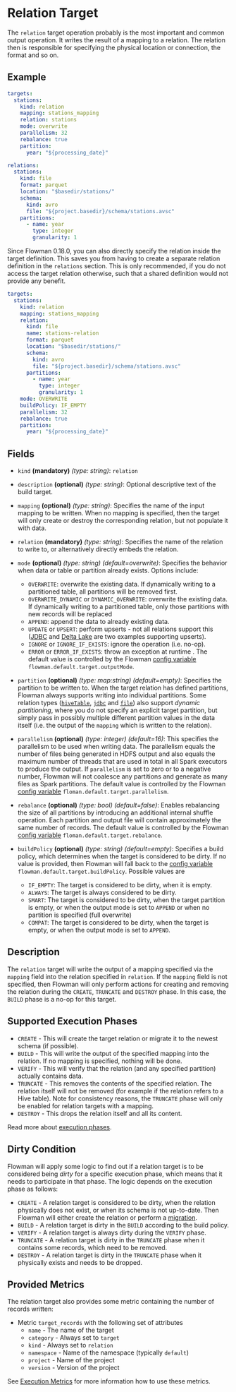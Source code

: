# Relation Target

The `relation` target operation probably is the most important and common output operation. It 
writes the result of a mapping to a relation. The relation then is responsible for specifying
the physical location or connection, the format and so on.

## Example

```yaml
targets:
  stations:
    kind: relation
    mapping: stations_mapping
    relation: stations
    mode: overwrite
    parallelism: 32
    rebalance: true
    partition:
      year: "${processing_date}"

relations:
  stations:
    kind: file
    format: parquet
    location: "$basedir/stations/"
    schema:
      kind: avro
      file: "${project.basedir}/schema/stations.avsc"
    partitions:
      - name: year
        type: integer
        granularity: 1
```

Since Flowman 0.18.0, you can also directly specify the relation inside the target definition. This saves you
from having to create a separate relation definition in the `relations` section. This is only recommended, if you
do not access the target relation otherwise, such that a shared definition would not provide any benefit.
```yaml
targets:
  stations:
    kind: relation
    mapping: stations_mapping
    relation:
      kind: file
      name: stations-relation
      format: parquet
      location: "$basedir/stations/"
      schema:
        kind: avro
        file: "${project.basedir}/schema/stations.avsc"
      partitions:
        - name: year
          type: integer
          granularity: 1
    mode: OVERWRITE
    buildPolicy: IF_EMPTY
    parallelism: 32
    rebalance: true
    partition:
      year: "${processing_date}"
```

## Fields

* `kind` **(mandatory)** *(type: string)*: `relation`

* `description` **(optional)** *(type: string)*:
  Optional descriptive text of the build target.

* `mapping` **(optional)** *(type: string)*: 
Specifies the name of the input mapping to be written. When no mapping is specified, then the target will only
create or destroy the corresponding relation, but not populate it with data.

* `relation` **(mandatory)** *(type: string)*: 
Specifies the name of the relation to write to, or alternatively directly embeds the relation.

* `mode` **(optional)** *(type: string)* *(default=overwrite)*: 
Specifies the behavior when data or table or partition already exists. Options include:
  * `OVERWRITE`: overwrite the existing data. If dynamically writing to a partitioned table, all partitions will be 
    removed first.
  * `OVERWRITE_DYNAMIC` or `DYNAMIC_OVERWRITE`: overwrite the existing data. If dynamically writing to a partitioned table, only those 
    partitions with new records will be replaced
  * `APPEND`: append the data to already existing data.
  * `UPDATE` or `UPSERT`: perform upserts - not all relations support this ([JDBC](../relation/jdbcTable.md) and 
    [Delta Lake](../relation/deltaTable.md) are two examples supporting upserts).
  * `IGNORE` or `IGNORE_IF_EXISTS`: ignore the operation (i.e. no-op).
  * `ERROR` or `ERROR_IF_EXISTS`: throw an exception at runtime . 
The default value is controlled by the Flowman [config variable](../../setup/config.md) `flowman.default.target.outputMode`.

* `partition` **(optional)** *(type: map:string)* *(default=empty)*:
Specifies the partition to be written to. When the target relation has defined partitions, Flowman always supports
  writing into individual partitions. Some relation types ([`hiveTable`](../relation/hiveTable.md), 
  [`jdbc`](../relation/jdbcTable.md) and [`file`](../relation/file.md)) also support *dynamic partitioning*, where
  you do not specify an explicit target partition, but simply pass in possibly multiple different partition values
  in the data itself (i.e. the output of the `mapping` which is written to the relation).

* `parallelism` **(optional)** *(type: integer)* *(default=16)*:
This specifies the parallelism to be used when writing data. The parallelism equals the number
of files being generated in HDFS output and also equals the maximum number of threads that are used in total in all 
Spark executors to produce the output. If `parallelism` is set to zero or to a negative number, Flowman will not 
coalesce any partitions and generate as many files as Spark partitions. The default value is controlled by the
Flowman [config variable](../../setup/config.md) `floman.default.target.parallelism`.

* `rebalance` **(optional)** *(type: bool)* *(default=false)*:
Enables rebalancing the size of all partitions by introducing an additional internal shuffle operation. Each partition 
and output file will contain approximately the same number of records. The default value is controlled by the
Flowman [config variable](../../setup/config.md) `floman.default.target.rebalance`.

* `buildPolicy` **(optional)** *(type: string)* *(default=empty)*:
Specifies a build policy, which determines when the target is considered to be dirty. If no value is provided, then
Flowman will fall back to the [config variable](../../setup/config.md) `flowman.default.target.buildPolicy`. Possible values are
  - `IF_EMPTY`: The target is considered to be dirty, when it is empty.
  - `ALWAYS`: The target is always considered to be dirty.
  - `SMART`: The target is considered to be dirty, when the target partition is empty, or when the output mode is set to `APPEND` or when no partition is specified (full overwrite)
  - `COMPAT`: The target is considered to be dirty, when the target is empty, or when the output mode is set to `APPEND`.


## Description

The `relation` target will write the output of a mapping specified via the `mapping` field into the relation specified
in `relation`. If the `mapping` field is not specified, then Flowman will only perform actions for creating and removing
the relation during the `CREATE`, `TRUNCATE` and `DESTROY` phase. In this case, the `BUILD` phase is a no-op for this
target.


## Supported Execution Phases
* `CREATE` - This will create the target relation or migrate it to the newest schema (if possible).
* `BUILD` - This will write the output of the specified mapping into the relation. If no mapping is specified, nothing
 will be done. 
* `VERIFY` - This will verify that the relation (and any specified partition) actually contains data.
* `TRUNCATE` - This removes the contents of the specified relation. The relation itself will not be removed (for example
if the relation refers to a Hive table). Note for consistency reasons, the `TRUNCATE` phase will only be enabled for
relation targets with a mapping.
* `DESTROY` - This drops the relation itself and all its content.

Read more about [execution phases](../../concepts/lifecycle.md).


## Dirty Condition
Flowman will apply some logic to find out if a relation target is to be considered being *dirty* for a specific execution
phase, which means that it needs to participate in that phase. The logic depends on the execution phase as follows:
* `CREATE` - A relation target is considered to be dirty, when the relation physically does not exist, or when its
schema is not up-to-date. Then Flowman will either create the relation or perform a 
[migration](../../concepts/migrations.md).
* `BUILD` - A relation target is dirty in the `BUILD` according to the build policy.
* `VERIFY` - A relation target is always dirty during the `VERIFY` phase.
* `TRUNCATE` - A relation target is dirty in the `TRUNCATE` phase when it contains some records, which need to be removed.
* `DESTROY` - A relation target is dirty in the `TRUNCATE` phase when it physically exists and needs to be dropped.


## Provided Metrics
The relation target also provides some metric containing the number of records written:

* Metric `target_records` with the following set of attributes
  - `name` - The name of the target
  - `category` - Always set to `target`
  - `kind` - Always set to `relation`
  - `namespace` - Name of the namespace (typically `default`)
  - `project` - Name of the project
  - `version` - Version of the project

See [Execution Metrics](../../cookbook/execution-metrics.md) for more information how to use these metrics.
